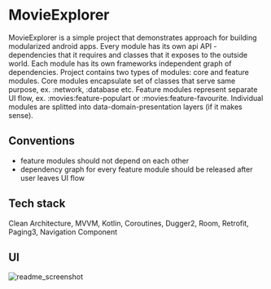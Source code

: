 # MovieExplorer
MovieExplorer is a simple project that demonstrates approach for building modularized android apps.
Every module has its own api API - dependencies that it requires and classes that it exposes to the outside world.
Each module has its own frameworks independent graph of dependencies.
Project contains two types of modules: core and feature modules. Core modules encapsulate set of classes that serve same purpose, ex. :network, :database etc.
Feature modules represent separate UI flow, ex. :movies:feature-populart or :movies:feature-favourite.
Individual modules are splitted into data-domain-presentation layers (if it makes sense).
## Conventions 
 - feature modules should not depend on each other
 - dependency graph for every feature module should be released after user leaves UI flow
## Tech stack
Clean Architecture, MVVM, Kotlin, Coroutines, Dugger2, Room, Retrofit, Paging3, Navigation Component
## UI
![readme_screenshot](https://user-images.githubusercontent.com/11457475/150688602-a5e803af-83bc-4586-b9d7-a7171b3d4abb.jpg)

